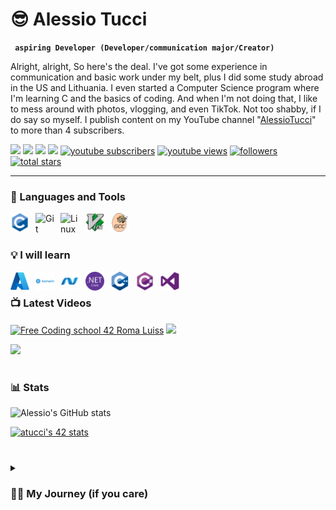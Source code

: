 # 😎 Alessio Tucci

**` aspiring Developer (Developer/communication major/Creator)`**

Alright, alright, So here's the deal. I've got some experience in communication and basic work under my belt, plus I did some study abroad in the US and Lithuania. I even started a Computer Science program where I'm learning C and the basics of coding. And when I'm not doing that, I like to mess around with photos, vlogging, and even TikTok. Not too shabby, if I do say so myself.
I publish content on my YouTube channel "[AlessioTucci][youtube]" to more than 4 subscribers.

   <p align="left">
  <a href="https://www.tiktok.com/@tuccialessio"><img src="https://img.shields.io/badge/tiktok-%23FF0000.svg?&style=for-the-badge&logo=tiktok&logoColor=white&color=2C2E3B" /></a>
  <a href="https://www.facebook.com/alessio.tucci.33"><img src="https://img.shields.io/badge/facebook-%233B5998.svg?&style=for-the-badge&logo=facebook&logoColor=white" /></a>
  <a href="https://www.instagram.com/alessiotucci_/"><img src="https://img.shields.io/badge/instagram-%23dc2743.svg?&style=for-the-badge&logo=instagram&logoColor=white" /></a>
  <a href="https://www.linkedin.com/in/tuccialessio/"><img src="https://img.shields.io/badge/linkedin-%230077B5.svg?&style=for-the-badge&logo=linkedin&logoColor=white" /></a>
      <a href="https://www.youtube.com/channel/UCM2h6Ak0urjOKVlKLc2deJQ?sub_confirmation=1">
         <img alt="youtube subscribers" title="Subscribe to my YouTube channel" src="https://custom-icon-badges.demolab.com/youtube/channel/subscribers/UCM2h6Ak0urjOKVlKLc2deJQ?color=%23E05D44&label=SUBSCRIBE&logo=video&logoColor=white&style=for-the-badge&labelColor=CE4630"/></a> 
      <a href="https://www.youtube.com/channel/UCM2h6Ak0urjOKVlKLc2deJQ">
         <img alt="youtube views" title="YouTube views" src="https://custom-icon-badges.demolab.com/youtube/channel/views/UCM2h6Ak0urjOKVlKLc2deJQ?color=%23E1AD0E&logo=eye&logoColor=white&style=for-the-badge&labelColor=C79600"/></a> 
      <a href="https://github.com/alessiotucci?tab=followers">
         <img alt="followers" title="Follow me on Github" src="https://custom-icon-badges.demolab.com/github/followers/alessiotucci?color=236ad3&labelColor=1155ba&style=for-the-badge&logo=person-add&label=Follow&logoColor=white"/></a>
      <a href="https://github.com/alessiotucci?tab=repositories&sort=stargazers">
         <img alt="total stars" title="Total stars on GitHub" src="https://custom-icon-badges.demolab.com/github/stars/alessiotucci?color=55960c&style=for-the-badge&labelColor=488207&logo=star"/></a>
   </p>

---

### 🧰 Languages and Tools

<img align="left" alt="C" width="30px" style="padding-right:10px;" src="https://github.com/devicons/devicon/blob/v2.15.1/icons/c/c-original.svg"/>
<img align="left" alt="Git" width="30px" style="padding-right:10px;" src="https://cdn.jsdelivr.net/gh/devicons/devicon/icons/git/git-original.svg" />
<img align="left" alt="Linux" width="30px" style="padding-right:10px;" src="https://cdn.jsdelivr.net/gh/devicons/devicon/icons/linux/linux-original.svg" />
<img align="left" alt="Linux" width="30px" style="padding-right:10px;" src="https://github.com/devicons/devicon/blob/master/icons/vim/vim-original.svg" />
<img align="left" alt="Linux" width="30px" style="padding-right:10px;" src="https://github.com/devicons/devicon/blob/master/icons/gcc/gcc-original.svg" />

<br />


<br />

### 💡 I will learn 

<img align="left" alt="azure" width="30px" style="padding-right:10px;" src="https://github.com/devicons/devicon/blob/master/icons/azure/azure-original.svg" />

<img align="left" alt="xamarin" width="30px" style="padding-right:10px;" src="https://github.com/devicons/devicon/blob/master/icons/xamarin/xamarin-original-wordmark.svg" />

<img align="left" alt="dotnet" width="30px" style="padding-right:10px;" src="https://github.com/devicons/devicon/blob/master/icons/dot-net/dot-net-original.svg" />

<img align="left" alt="dotnetcore" width="30px" style="padding-right:10px;" src="https://github.com/devicons/devicon/blob/master/icons/dotnetcore/dotnetcore-original.svg" />

<img align="left" alt="c++" width="30px" style="padding-right:10px;" src="https://github.com/devicons/devicon/blob/master/icons/cplusplus/cplusplus-original.svg" />

<img align="left" alt="c#" width="30px" style="padding-right:10px;" src="https://github.com/devicons/devicon/blob/master/icons/csharp/csharp-original.svg" />

<img align="left" alt="visual studio" width="30px" style="padding-right:10px;" src="https://github.com/devicons/devicon/blob/master/icons/visualstudio/visualstudio-plain.svg" />

<br />


### 📺 Latest  Videos

<!-- BEGIN YOUTUBE-CARDS -->

[![Free Coding school 42 Roma Luiss](https://ytcards.demolab.com/?id=MwQ0aK4g_kY&ab_channel=AlessioTucci&title=Free+coding+school+42+Roma&lang=en&background_color=%230d1117&title_color=%23ffffff&stats_color=%23dedede&width=250&duration=779 "Free coding school 42 Roma")](https://youtu.be/MwQ0aK4g_kY) [![](https://ytcards.demolab.com/?id=a7vnb1bWA0A&lang=en&background_color=%230d1117&title_color=%23ffffff&stats_color=%23dedede&width=250 "")](https://youtube.com/shorts/a7vnb1bWA0A?feature=share)

<!-- END YOUTUBE-CARDS -->

<!-- END YOUTUBE-CARDS -->

[<img src="https://custom-icon-badges.demolab.com/badge/-Subscribe%20For%20More-red?style=for-the-badge&logo=video&logoColor=white"/>](https://www.youtube.com/channel/UCM2h6Ak0urjOKVlKLc2deJQ?sub_confirmation=1)

#

### 📊 Stats

![Alessio's GitHub stats](https://github-readme-stats.vercel.app/api?username=alessiotucci&show_icons=true&theme=gruvbox)

<!-- ![GitHub Streak](https://streak-stats.demolab.com?user=ForrestKnight&theme=gruvbox&border_radius=4.5) -->
[![atucci's 42 stats](https://badge.mediaplus.ma/darkblue/atucci?1337Badge=off&UM6P=off)](https://github.com/oakoudad/badge42)
#

<details>
 <summary><h3>👨‍💻 My Journey (if you care) </h3></summary>
 Oh boy, let me tell you about my education history.
 
  Well, it looks like I will not graduate on time. I'm currently studing communication at La Sapienza university of Rome. 

In all seriousness though, life happens and things don't always go as planned. I may be a little behind schedule, but I'm still working hard to finish my degree and move on to the next chapter of my life. Better late than never, right?
  
  I have studied Communication and Media Studies at Vilnius University, where I spent a semester as part of the Erasmus+ Programme. Yeah, Lithuania, not exactly the hottest spot for studying abroad, but hey, at least it was something different, right? And I even got a scholarship from the European Union, so I guess it wasn't all bad.

Before that, I spent five years in a scientific high school, Liceo Statale Ettore Majorana. You would think spending all that time in a science-focused environment would have made me some kind of engineering genius, but nope, here I am.

And let's not forget my time in Nashville High School, where I spent my junior year and played basketball and soccer. I was pretty decent at basketball, but only made the junior varsity team, which is basically just a participation trophy. Soccer, on the other hand, let's just say it wasn't my forte.

Oh, and I took the ACT, but my score was just average, so no Ivy League schools for me. But who needs an Ivy League education when you are me, right?
  
Let's take a look at my own work history now. Delivery driver, food server, crew member at KFC, and sushi restaurant waiter. I'm quite the go-getter in the food industry, aren't I? I could regale you with tales of the glamorous life of working in fast food and delivering food around Rome, but I'll spare you.

I mean, who in their right mind would want to spend their life schlepping food around and serving customers all day? Not me, that's for sure. And don't get me started on the joys of deep cleaning fryers and watering plants. It's a real thrill, let me tell you.

But in all seriousness, I have to give credit where credit is due. It takes a lot of hard work and dedication to stick with those kinds of low-paying jobs, especially when working in a foreign country. I guess you could say I have a diverse range of experience in the food industry. And hey, maybe I can use that experience to my advantage in the future. Who knows?

[website]: https://alessiotucci.it
[youtube]: https://www.youtube.com/channel/UCM2h6Ak0urjOKVlKLc2deJQ

